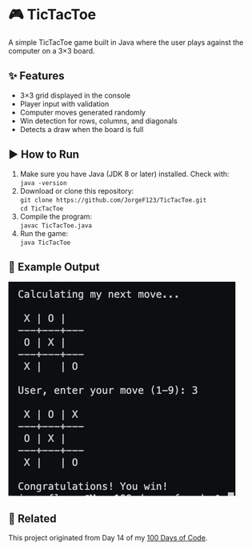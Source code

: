# 🎮 TicTacToe
A simple TicTacToe game built in Java where the user plays against the computer on a 3×3 board.

## ✨ Features
- 3×3 grid displayed in the console  
- Player input with validation  
- Computer moves generated randomly  
- Win detection for rows, columns, and diagonals  
- Detects a draw when the board is full  

## ▶️ How to Run
1. Make sure you have Java (JDK 8 or later) installed. Check with:  
   `java -version`  
2. Download or clone this repository:  
   `git clone https://github.com/JorgeF123/TicTacToe.git`  
   `cd TicTacToe`  
3. Compile the program:  
   `javac TicTacToe.java`  
4. Run the game:  
   `java TicTacToe`  

## 📸 Example Output
![Gameplay Screenshot](https://raw.githubusercontent.com/JorgeF123/100-days-of-code/main/day10-19/outputs/day14_output.png)

## 🔗 Related
This project originated from Day 14 of my [100 Days of Code](https://github.com/JorgeF123/100-days-of-code).
